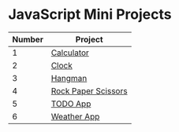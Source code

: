 # JavaScript Mini Projects

|Number|Project|
| ----------- | ----------- |
|1|[Calculator](https://github.com/e-zamandari/JS-Mini-Projects/tree/main/calculator)|
|2|[Clock](https://github.com/e-zamandari/JS-Mini-Projects/tree/main/clock)|
|3|[Hangman](https://github.com/e-zamandari/JS-Mini-Projects/tree/main/hangman)|
|4|[Rock Paper Scissors](https://github.com/e-zamandari/JS-Mini-Projects/tree/main/rock%20paper%20scissors)|
|5|[TODO App](https://github.com/e-zamandari/JS-Mini-Projects/tree/main/todo%20app)|
|6|[Weather App](https://github.com/e-zamandari/JS-Mini-Projects/tree/main/weather%20app)|
